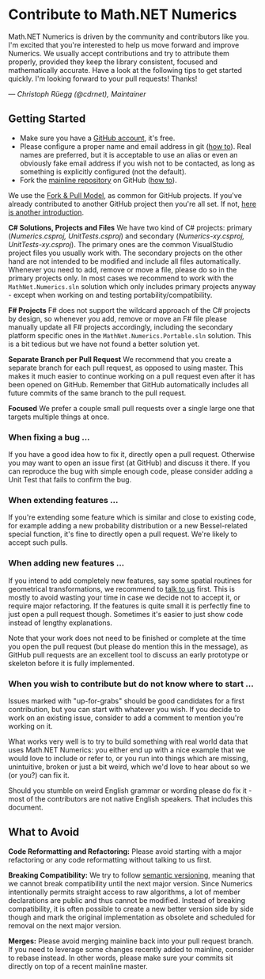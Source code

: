 Contribute to Math.NET Numerics
===============================

Math.NET Numerics is driven by the community and contributors like you. I'm excited that you're interested to help us move forward and improve Numerics. We usually accept contributions and try to attribute them properly, provided they keep the library consistent, focused and mathematically accurate. Have a look at the following tips to get started quickly. I'm looking forward to your pull requests! Thanks!

&mdash; *Christoph Rüegg (@cdrnet), Maintainer*

## Getting Started

- Make sure you have a [GitHub account](https://github.com/signup/free), it's free.
- Please configure a proper name and email address in git ([how to](https://help.github.com/articles/set-up-git)). Real names are preferred, but it is acceptable to use an alias or even an obviously fake email address if you wish not to be contacted, as long as something is explicitly configured (not the default).
- Fork the [mainline repository](https://github.com/mathnet/mathnet-numerics) on GitHub ([how to](https://help.github.com/articles/fork-a-repo)).

We use the [Fork & Pull Model](https://help.github.com/articles/using-pull-requests/), as common for GitHub projects. If you've already contributed to another GitHub project then you're all set. If not, [here is another  introduction](https://gun.io/blog/how-to-github-fork-branch-and-pull-request/).

**C# Solutions, Projects and Files**
We have two kind of C# projects: primary (*Numerics.csproj, UnitTests.csproj*) and secondary (*Numerics-xy.csproj, UnitTests-xy.csproj*). The primary ones are the common VisualStudio project files you usually work with. The secondary projects on the other hand are not intended to be modified and include all files automatically. Whenever you need to add, remove or move a file, please do so in the primary projects only. In most cases we recommend to work with the `MathNet.Numerics.sln` solution which only includes primary projects anyway - except when working on and testing portability/compatibility.

**F# Projects**
F# does not support the wildcard approach of the C# projects by design, so whenever you add, remove or move an F# file please manually update all F# projects accordingly, including the secondary platform specific ones in the `MathNet.Numerics.Portable.sln` solution. This is a bit tedious but we have not found a better solution yet.

**Separate Branch per Pull Request**
We recommend that you create a separate branch for each pull request, as opposed to using master. This makes it much easier to continue working on a pull request even after it has been opened on GitHub. Remember that GitHub automatically includes all future commits of the same branch to the pull request.

**Focused**
We prefer a couple small pull requests over a single large one that targets multiple things at once.

### When fixing a bug ...

If you have a good idea how to fix it, directly open a pull request. Otherwise you may want to open an issue first (at GitHub) and discuss it there. If you can reproduce the bug with simple enough code, please consider adding a Unit Test that fails to confirm the bug.

### When extending features ...

If you're extending some feature which is similar and close to existing code, for example adding a new probability distribution or a new Bessel-related special function, it's fine to directly open a pull request. We're likely to accept such pulls.

### When adding new features ...

If you intend to add completely new features, say some spatial routines for geometrical transformations, we recommend to [talk to us](http://mathnetnumerics.codeplex.com/discussions) first. This is mostly to avoid wasting your time in case we decide not to accept it, or require major refactoring. If the features is quite small it is perfectly fine to just open a pull request though. Sometimes it's easier to just show code instead of lengthy explanations.

Note that your work does not need to be finished or complete at the time you open the pull request (but please do mention this in the message), as GitHub pull requests are an excellent tool to discuss an early prototype or skeleton before it is fully implemented.

### When you wish to contribute but do not know where to start ...

Issues marked with "up-for-grabs" should be good candidates for a first contribution, but you can start with whatever you wish. If you decide to work on an existing issue, consider to add a comment to mention you're working on it.

What works very well is to try to build something with real world data that uses Math.NET Numerics: you either end up with a nice example that we would love to include or refer to, or you run into things which are missing, unintuitive, broken or just a bit weird, which we'd love to hear about so we (or you?) can fix it.

Should you stumble on weird English grammar or wording please do fix it - most of the contributors are not native English speakers. That includes this document.

## What to Avoid

**Code Reformatting and Refactoring:**
Please avoid starting with a major refactoring or any code reformatting without talking to us first.

**Breaking Compatibility:**
We try to follow [semantic versioning](http://semver.org/), meaning that we cannot break compatibility until the next major version. Since Numerics intentionally permits straight access to raw algorithms, a lot of member declarations are public and thus cannot be modified. Instead of breaking compatibility, it is often possible to create a new better version side by side though and mark the original implementation as obsolete and scheduled for removal on the next major version.

**Merges:**
Please avoid merging mainline back into your pull request branch. If you need to leverage some changes recently added to mainline, consider to rebase instead. In other words, please make sure your commits sit directly on top of a recent mainline master.
